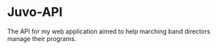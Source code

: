 # Juvo-API
The API for my web application aimed to help marching band directors manage their programs.
